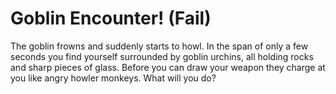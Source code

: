 # Goblin Encounter! (Fail)

The goblin frowns and suddenly starts to howl. In the span of only a few seconds you find yourself surrounded by goblin urchins, all holding rocks and sharp pieces of glass. Before you can draw your weapon they charge at you like angry howler monkeys. What will you do?

<!-- _Die._

_Die._ -->
